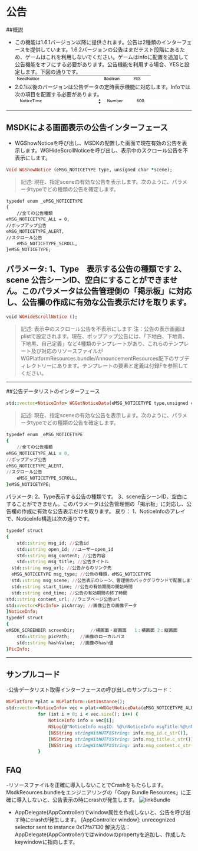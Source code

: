 ﻿公告
===

##概説
 - この機能は1.6.1バージョン以降に提供されます。公告は2種類のインターフェースを提供しています。1.6.2バージョンの公告はまだテスト段階にあるため、ゲームはこれを利用しないでください。ゲームはinfoに配置を追加して公告機能をオフにする必要があります。公告機能を利用する場合、YESと設定します。下図の通りです。
![Alt text](./Announcement1.png)
 - 2.0.1i以後のバージョンは公告データの定時表示機能に対応します。Infoでは次の項目を配置する必要があります。
![Alt text](./Announcement2.png)
---

## MSDKによる画面表示の公告インターフェース
 - WGShowNoticeを呼び出し、MSDKの配置した画面で現在有効の公告を表示します。WGHideScrollNoticeを呼び出し、表示中のスクロール公告を不表示にします。
```ruby
Void WGShowNotice (eMSG_NOTICETYPE type, unsigned char *scene);
```
>記述: 現在、指定sceneの有効な公告を表示します。次のように、パラメータtypeでどの種類の公告を確定します。
```
typedef enum _eMSG_NOTICETYPE
{
	//全ての公告種類
eMSG_NOTICETYPE_ALL = 0,
//ポップアップ公告
eMSG_NOTICETYPE_ALERT,
//スクロール公告
    eMSG_NOTICETYPE_SCROLL,
}eMSG_NOTICETYPE;
```
パラメータ: 
1、Type　表示する公告の種類です
2、scene 公告シーンID、空白にすることができません。このパラメータは公告管理側の「掲示板」に対応し、公告欄の作成に有効な公告表示だけを取ります。
 - 
```ruby
void WGHideScrollNotice ();
```
>記述: 表示中のスクロール公告を不表示にします
注：公告の表示画面はplistで設定されます。現在、ポップアップ公告には、「下地白、下地青、下地黒、自己定義」など4種類のテンプレートがあり、これらのテンプレート及び対応のリソースファイルがWGPlatformResources.bundle/AnnouncementResources配下のサブディレクトリーにあります。テンプレートの要素と定義は付録Fを参照してください。

---

##公告データリストのインターフェース
```ruby
std::vector<NoticeInfo> WGGetNoticeData(eMSG_NOTICETYPE type,unsigned char *scene);
```
>記述: 現在、指定sceneの有効な公告を表示します。次のように、パラメータtypeでどの種類の公告を確定します。
```ruby
typedef enum _eMSG_NOTICETYPE
{
	//全ての公告種類
eMSG_NOTICETYPE_ALL = 0,
//ポップアップ公告
eMSG_NOTICETYPE_ALERT,
//スクロール公告
    eMSG_NOTICETYPE_SCROLL,
}eMSG_NOTICETYPE;
```
パラメータ: 
2、Type表示する公告の種類です。
3、scene告シーンID、空白にすることができません。このパラメータは公告管理側の「掲示板」に対応し、公告欄の作成に有効な公告表示だけを取ります。
戻り：
1、NoticeInfoのアレイで、NoticeInfo構造は次の通りです。
```ruby
typedef struct
{
    std::string msg_id; //公告id
    std::string open_id; //ユーザーopen_id
    std::string msg_content; //公告内容
    std::string msg_title; //公告タイトル
  std::string msg_url; //公告からのリンク先
  eMSG_NOTICETYPE msg_type; //公告の種類，eMSG_NOTICETYPE
  std::string msg_scene; //公告表示のシーン、管理側のバックグラウンドで配置します
  std::string start_time; //公告の有効期間の開始時間
  std::string end_time; //公告の有効期間の終了時間
std::string content_url; //ウェブページ公告url
std::vector<PicInfo> picArray; //画像公告の画像データ
}NoticeInfo; 
typedef struct
{
eMSDK_SCREENDIR screenDir;      //横画面・縦画面   1：横画面 2：縦画面
    std::string picPath;    //画像のローカルパス
    std::string hashValue;  //画像のhash値
}PicInfo; 
```

---

## サンプルコード
 -公告データリスト取得インターフェースの呼び出しのサンプルコード：
```ruby
WGPlatform *plat = WGPlatform::GetInstance();
std::vector<NoticeInfo> vec = plat->WGGetNoticeData(eMSG_NOTICETYPE_ALERT, (unsigned char *)[scene UTF8String]);
            for (int i = 0; i < vec.size(); i++) {
                NoticeInfo info = vec[i];
                NSLog(@"NoticeInfo msgID: %@\nNoticeInfo msgTitle:%@\nNoticeInfo msgContent:%@",
                [NSString stringWithUTF8String: info.msg_id.c_str()],
                [NSString stringWithUTF8String: info.msg_title.c_str()],
                [NSString stringWithUTF8String: info.msg_content.c_str()]);
            }
```
## FAQ
 -リソースファイルを正確に導入しないことでCrashをもたらします。
	MsdkReources.bundleをエンジニアリングの「Copy Bundle Resources」に正確に導入しないと、公告表示の時にcrashが発生します。
![linkBundle](./Crash_Annoucement.PNG)
 - AppDelegate(AppController)でwindow属性を作成しないと、公告を呼び出す時にcrashが発生します。	
	[AppController window]: unrecognized selector sent to instance 0x17fa7130
	解決方法： AppDelegate(AppController)ではwindowのpropertyを追加し、作成したkeywindowに指向します。

